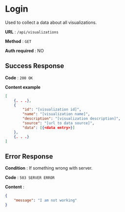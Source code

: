 # Login

Used to collect a data about all visualizations.

**URL** : `/api/visualizations`

**Method** : `GET`

**Auth required** : NO

## Success Response

**Code** : `200 OK`

**Content example**

```json
[
    {. . .},
    {
        "id": "[visualization id]",
        "name": "[visualization name]",
        "description": "[visualization description]",
        "source": "[url to data source]",
        "data": [{<data entry>}]
    },
    {. . .}
]
```

## Error Response

**Condition** : If something wrong with server.

**Code** : `503 SERVER ERROR`

**Content** :

```json
{
    "message": "I am not working"
}
```
